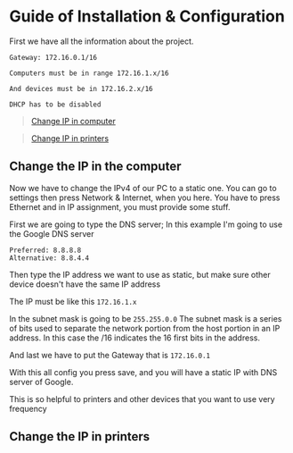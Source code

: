 # Guide of Installation & Configuration

First we have all the information about the project.

```
Gateway: 172.16.0.1/16

Computers must be in range 172.16.1.x/16

And devices must be in 172.16.2.x/16

DHCP has to be disabled
```

> [Change IP in computer](#change-the-ip-in-the-computer)

> [Change IP in printers](#change-the-ip-in-printers)

## Change the IP in the computer

Now we have to change the IPv4 of our PC to a static one.
You can go to settings then press Network & Internet,
when you here. You have to press Ethernet and in IP
assignment, you must provide some stuff.

First we are going to type the DNS server;
In this example I'm going to use the Google DNS server

```
Preferred: 8.8.8.8
Alternative: 8.8.4.4
```

Then type the IP address we want to use as static, but make sure other device doesn't have the same IP address

The IP must be like this `172.16.1.x`

In the subnet mask is going to be `255.255.0.0`
The subnet mask is a series of bits used to separate the network portion from the host portion in an IP address.
In this case the /16 indicates the 16 first bits in the address.

And last we have to put the Gateway that is `172.16.0.1`

With this all config you press save, and you will have a static IP
with DNS server of Google.

This is so helpful to printers and other devices that you want
to use very frequency

## Change the IP in printers

